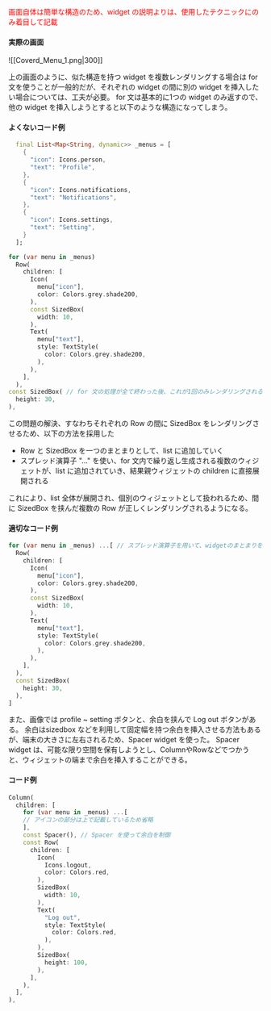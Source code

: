 
<font color="#ff0000"> 画面自体は簡単な構造のため、widget の説明よりは、使用したテクニックにのみ着目して記載</font>

#### 実際の画面
![[Coverd_Menu_1.png|300]]

上の画面のように、似た構造を持つ widget を複数レンダリングする場合は for 文を使うことが一般的だが、それぞれの widget の間に別の widget を挿入したい場合については、工夫が必要。
for 文は基本的に1つの widget のみ返すので、他の widget を挿入しようとすると以下のような構造になってしまう。

#### よくないコード例

```dart
  final List<Map<String, dynamic>> _menus = [
    {
      "icon": Icons.person,
      "text": "Profile",
    },
    {
      "icon": Icons.notifications,
      "text": "Notifications",
    },
    {
      "icon": Icons.settings,
      "text": "Setting",
    }
  ];

for (var menu in _menus)
  Row(
	children: [
	  Icon(
		menu["icon"],
		color: Colors.grey.shade200,
	  ),
	  const SizedBox(
		width: 10,
	  ),
	  Text(
		menu["text"],
		style: TextStyle(
		  color: Colors.grey.shade200,
		),
	  ),
	],
  ),
const SizedBox( // for 文の処理が全て終わった後、これが1回のみレンダリングされる
  height: 30,
),

```


この問題の解決、すなわちそれぞれの Row の間に SizedBox をレンダリングさせるため、以下の方法を採用した
- Row と SizedBox を一つのまとまりとして、list に追加していく
- スプレッド演算子 "..." を使い、for 文内で繰り返し生成される複数のウィジェットが、list に追加されていき、結果親ウィジェットの children に直接展開される

これにより、list 全体が展開され、個別のウィジェットとして扱われるため、間に SizedBox を挟んだ複数の Row が正しくレンダリングされるようになる。

#### 適切なコード例
```dart
for (var menu in _menus) ...[ // スプレッド演算子を用いて、widgetのまとまりを追加していく
  Row(
	children: [
	  Icon(
		menu["icon"],
		color: Colors.grey.shade200,
	  ),
	  const SizedBox(
		width: 10,
	  ),
	  Text(
		menu["text"],
		style: TextStyle(
		  color: Colors.grey.shade200,
		),
	  ),
	],
  ),
  const SizedBox(
	height: 30,
  ),
]
```

また、画像では profile ~ setting ボタンと、余白を挟んで Log out ボタンがある。
余白はsizedbox などを利用して固定幅を持つ余白を挿入させる方法もあるが、端末の大きさに左右されるため、Spacer widget を使った。
Spacer widget は、可能な限り空間を保有しようとし、ColumnやRowなどでつかうと、ウィジェットの端まで余白を挿入することができる。

#### コード例
```dart
Column(
  children: [
	for (var menu in _menus) ...[
	// アイコンの部分は上で記載しているため省略
	],
	const Spacer(), // Spacer を使って余白を制御
	const Row(
	  children: [
		Icon(
		  Icons.logout,
		  color: Colors.red,
		),
		SizedBox(
		  width: 10,
		),
		Text(
		  "Log out",
		  style: TextStyle(
			color: Colors.red,
		  ),
		),
		SizedBox(
		  height: 100,
		),
	  ],
	),
  ],
),
```
